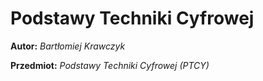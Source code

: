 
# Podstawy Techniki Cyfrowej

**Autor:** _Bartłomiej Krawczyk_

**Przedmiot:** _Podstawy Techniki Cyfrowej (PTCY)_

